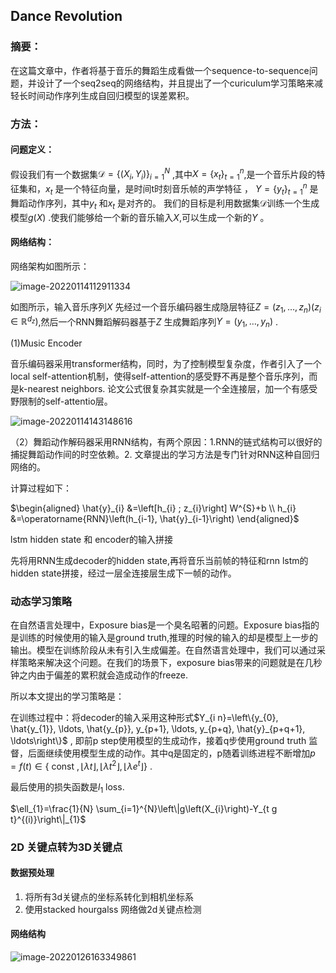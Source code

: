 ## Dance Revolution

### 摘要：

在这篇文章中，作者将基于音乐的舞蹈生成看做一个sequence-to-sequence问题，并设计了一个seq2seq的网络结构，并且提出了一个curiculum学习策略来减轻长时间动作序列生成自回归模型的误差累积。

### 方法：

#### 问题定义：

假设我们有一个数据集$\mathcal{D}=\left\{\left(X_{i}, Y_{i}\right)\right\}_{i=1}^{N}$ ,其中$X=\left\{x_{t}\right\}_{t=1}^{n}$,是一个音乐片段的特征集和，$x_t$ 是一个特征向量，是时间t时刻音乐帧的声学特征 ， $Y=\left\{y_{t}\right\}_{t=1}^{n}$ 是舞蹈动作序列，其中$y_t$ 和$x_t$ 是对齐的。 我们的目标是利用数据集$\mathcal{D}$训练一个生成模型$g(X)$ .使我们能够给一个新的音乐输入$X$,可以生成一个新的$Y$ 。

#### 网络结构： 

网络架构如图所示：

![image-20220114112911334](https://xy-cloud-images.oss-cn-shanghai.aliyuncs.com/img/image-20220114112911334.png)

如图所示，输入音乐序列$X$ 先经过一个音乐编码器生成隐层特征$Z=\left(z_{1}, \ldots, z_{n}\right)\left(z_{i} \in \mathbb{R}^{d_{z}}\right)$,然后一个RNN舞蹈解码器基于$Z$ 生成舞蹈序列$Y=\left(y_{1}, \ldots, y_{n}\right)$ .

(1)Music Encoder

音乐编码器采用transformer结构，同时，为了控制模型复杂度，作者引入了一个local self-attention机制，使得self-attention的感受野不再是整个音乐序列，而是k-nearest neighbors. 论文公式很复杂其实就是一个全连接层，加一个有感受野限制的self-attentio层。

![image-20220114143148616](https://xy-cloud-images.oss-cn-shanghai.aliyuncs.com/img/image-20220114143148616.png)

（2）舞蹈动作解码器采用RNN结构，有两个原因：1.RNN的链式结构可以很好的捕捉舞蹈动作间的时空依赖。2. 文章提出的学习方法是专门针对RNN这种自回归网络的。

计算过程如下：

$\begin{aligned}
\hat{y}_{i} &=\left[h_{i} ; z_{i}\right] W^{S}+b \\
h_{i} &=\operatorname{RNN}\left(h_{i-1}, \hat{y}_{i-1}\right)
\end{aligned}$

lstm hidden state 和 encoder的输入拼接

先将用RNN生成decoder的hidden state,再将音乐当前帧的特征和rnn lstm的hidden state拼接，经过一层全连接层生成下一帧的动作。

### 动态学习策略

在自然语言处理中，Exposure bias是一个臭名昭著的问题。Exposure bias指的是训练的时候使用的输入是ground truth,推理的时候的输入的却是模型上一步的输出。模型在训练阶段从未有引入生成偏差。在自然语言处理中，我们可以通过采样策略来解决这个问题。在我们的场景下，exposure bias带来的问题就是在几秒钟之内由于偏差的累积就会造成动作的freeze.

所以本文提出的学习策略是：

在训练过程中：将decoder的输入采用这种形式$Y_{i n}=\left\{y_{0}, \hat{y_{1}}, \ldots, \hat{y_{p}}, y_{p+1}, \ldots, y_{p+q}, \hat{y}_{p+q+1}, \ldots\right\}$ , 即前p step使用模型的生成动作，接着q步使用ground truth 监督，后面继续使用模型生成的动作。其中q是固定的，p随着训练进程不断增加$p=f(t) \in\left\{\text { const },\lfloor\lambda t\rfloor,\left\lfloor\lambda t^{2}\right\rfloor,\left\lfloor\lambda e^{t}\right\rfloor\right\}$ .

最后使用的损失函数是$l_1$ loss.

$\ell_{1}=\frac{1}{N} \sum_{i=1}^{N}\left\|g\left(X_{i}\right)-Y_{t g t}^{(i)}\right\|_{1}$ 



### 2D 关键点转为3D关键点

#### 数据预处理

1. 将所有3d关键点的坐标系转化到相机坐标系
2. 使用stacked hourgalss 网络做2d关键点检测

#### 网络结构

![image-20220126163349861](https://xy-cloud-images.oss-cn-shanghai.aliyuncs.com/img/image-20220126163349861.png)